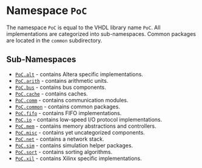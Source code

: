 # Namespace `PoC`

The namespace `PoC` is equal to the VHDL library name `PoC`. All implementations
are categorized into sub-namespaces. Common packages are located in the `common`
subdirectory.


## Sub-Namespaces

 -  [`PoC.alt`][alt] - contains Altera specific implementations.
 -  [`PoC.arith`][arith] - contains arithmetic units.
 -  [`PoC.bus`][bus] - contains bus components.
 -  [`PoC.cache`][cache] - contains caches.
 -  [`PoC.comm`][comm] - contains communication modules.
 -  [`PoC.common`][common] - contains common packages.
 -  [`PoC.fifo`][fifo] - contains FIFO implementations.
 -  [`PoC.io`][io] - contains low-speed I/O protocol implementations.
 -  [`PoC.mem`][mem] - contains memory abstractions and controllers.
 -  [`PoC.misc`][misc] - contains yet uncategorized components.
 -  [`PoC.net`][net] - contains a network stack.
 -  [`PoC.sim`][sim] - contains simulation helper packages.
 -  [`PoC.sort`][sort] - contains sorting algorithms.
 -  [`PoC.xil`][xil] - contains Xilinx specific implementations.


 [alt]:				alt
 [arith]:			arith
 [bus]:				bus
 [cache]:			cache
 [comm]:			comm
 [common]:		common
 [fifo]:			fifo
 [io]:				io
 [mem]:				mem
 [misc]:			misc
 [net]:				net
 [sim]:				sim
 [sort]:			sort
 [xil]:				xil
